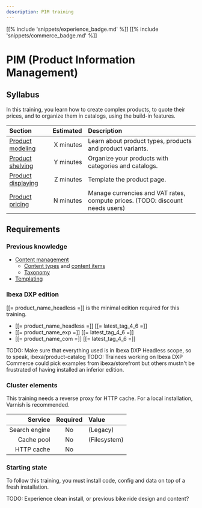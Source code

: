```yaml
---
description: PIM training
---
```


[[% include 'snippets/experience_badge.md' %]] [[% include 'snippets/commerce_badge.md' %]]
# PIM (Product Information Management)

## Syllabus

In this training, you learn how to create complex products, to quote their prices, and to organize them in catalogs, using the build-in features.

| Section                                         | Estimated | Description                                                                   |
|:------------------------------------------------|----------:|:------------------------------------------------------------------------------|
| [Product modeling](011_product_modeling.md)     | X minutes | Learn about product types, products and product variants.                     |
| [Product shelving](012_product_shelving.md)     | Y minutes | Organize your products with categories and catalogs.                          |
| [Product displaying](013_product_displaying.md) | Z minutes | Template the product page.                                                    |
| [Product pricing](021_product_pricing.md)       | N minutes | Manage currencies and VAT rates, compute prices. (TODO: discount needs users) |                               

## Requirements

### Previous knowledge

- [Content management](content_management.md)
  - [Content types](content_types.md) and [content items](content_model.md#content-items)
  - [Taxonomy](taxonomy.md)
- [Templating](templating.md)

### Ibexa DXP edition

[[= product_name_headless =]] is the minimal edition required for this training.

- [[= product_name_headless =]] [[= latest_tag_4_6 =]]
- [[= product_name_exp =]] [[= latest_tag_4_6 =]]
- [[= product_name_com =]] [[= latest_tag_4_6 =]]

TODO: Make sure that everything used is in Ibexa DXP Headless scope, so to speak, ibexa/product-catalog
TODO: Trainees working on Ibexa DXP Commerce could pick examples from ibexa/storefront but others mustn't be frustrated of having installed an inferior edition.

### Cluster elements

This training needs a reverse proxy for HTTP cache. For a local installation, Varnish is recommended.

|       Service | Required | Value        |
|--------------:|:--------:|:-------------|
| Search engine |    No    | (Legacy)     |
|    Cache pool |    No    | (Filesystem) |
|    HTTP cache |    No    |              |

### Starting state

To follow this training, you must install code, config and data on top of a fresh installation.

TODO: Experience clean install, or previous bike ride design and content?

